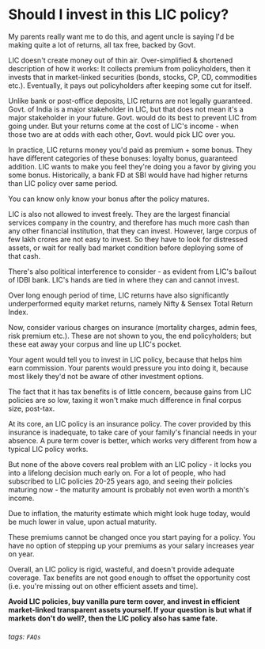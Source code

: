 # Should I invest in this LIC policy? 

My parents really want me to do this, and agent uncle is saying I'd be making quite a lot of returns, all tax free, backed by Govt.

LIC doesn't create money out of thin air. Over-simplified & shortened description of how it works: It collects premium from policyholders, then it invests that in market-linked securities (bonds, stocks, CP, CD, commodities etc.). Eventually, it pays out policyholders after keeping some cut for itself.

Unlike bank or post-office deposits, LIC returns are not legally guaranteed. Govt. of India is a major stakeholder in LIC, but that does not mean it's a major stakeholder in your future. Govt. would do its best to prevent LIC from going under. But your returns come at the cost of LIC's income - when those two are at odds with each other, Govt. would pick LIC over you.

In practice, LIC returns money you'd paid as premium + some bonus. They have different categories of these bonuses: loyalty bonus, guaranteed addition. LIC wants to make you feel they're doing you a favor by giving you some bonus. Historically, a bank FD at SBI would have had higher returns than LIC policy over same period.

You can know only know your bonus after the policy matures.

LIC is also not allowed to invest freely. They are the largest financial services company in the country, and therefore has much more cash than any other financial institution, that they can invest. However, large corpus of few lakh crores are not easy to invest. So they have to look for distressed assets, or wait for really bad market condition before deploying some of that cash.

There's also political interference to consider - as evident from LIC's bailout of IDBI bank. LIC's hands are tied in where they can and cannot invest.

Over long enough period of time, LIC returns have also significantly underperformed equity market returns, namely Nifty & Sensex Total Return Index.

Now, consider various charges on insurance (mortality charges, admin fees, risk premium etc.). These are not shown to you, the end policyholders; but these eat away your corpus and line up LIC's pocket.

Your agent would tell you to invest in LIC policy, because that helps him earn commission. Your parents would pressure you into doing it, because most likely they'd not be aware of other investment options.

The fact that it has tax benefits is of little concern, because gains from LIC policies are so low, taxing it won't make much difference in final corpus size, post-tax.

At its core, an LIC policy is an insurance policy. The cover provided by this insurance is inadequate, to take care of your family's financial needs in your absence. A pure term cover is better, which works very different from how a typical LIC policy works.

But none of the above covers real problem with an LIC policy - it locks you into a lifelong decision much early on. For a lot of people, who had subscribed to LIC policies 20-25 years ago, and seeing their policies maturing now - the maturity amount is probably not even worth a month's income.

Due to inflation, the maturity estimate which might look huge today, would be much lower in value, upon actual maturity.

These premiums cannot be changed once you start paying for a policy. You have no option of stepping up your premiums as your salary increases year on year.

Overall, an LIC policy is rigid, wasteful, and doesn't provide adequate coverage. Tax benefits are not good enough to offset the opportunity cost (i.e. you're missing out on other efficient assets and time).

**Avoid LIC policies, buy vanilla pure term cover, and invest in efficient market-linked transparent assets yourself. If your question is but what if markets don't do well?, then the LIC policy also has same fate.**

###### tags: `FAQs`